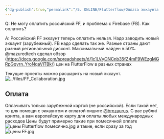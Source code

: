 ```yaml
---
{"dg-publish":true,"permalink":"/5. ONLINE/Flutterflow/Оплата эккаунта FlutterFlow/","created":"2024-10-23T10:26:26.519-03:00","updated":"2024-10-24T09:31:51.640-03:00"}
---
```


Q: Не могу оплатить российский FF, и проблема с Firebase (FB). Как оплатить?

A:  Российский FF эккаунт теперь оплатить нельзя. Надо заводить новый эккаунт (зарубежный). FB надо сделать так же. 
Разные страны дают разный региональный дисконт. Максимальный найден в 50%. @mazuredtech сделал обзор (https://docs.google.com/spreadsheets/d/1c1LVyONCnb35fZ4mF9WEzgMGRpGqvrn_YroNqaVlTBk/) цен на FlutterFlow в разных странах

Текущие проекты можно расшарить на новый эккаунт.
![../files/FF_Collaboration.jpg](/img/user/5.%20ONLINE/files/FF_Collaboration.jpg)

## Оплата
Оплачивать только зарубежной картой (не российской). 
Если такой нет, то для помощи с эккаунтом и оплатой пишите [@brozaurus](https://t.me/brozaurus).
С вас рубли/крипта, а вам европейскую карту для оплаты любых международных расходов
Цены будут примерно такие при помесячной оплате
![цены Flutterflow помесячно.jpg](/img/user/5.%20ONLINE/Flutterflow/%D1%86%D0%B5%D0%BD%D1%8B%20Flutterflow%20%D0%BF%D0%BE%D0%BC%D0%B5%D1%81%D1%8F%D1%87%D0%BD%D0%BE.jpg)
и такие, если сразу за год
![цены FF.jpg](/img/user/5.%20ONLINE/Flutterflow/%D1%86%D0%B5%D0%BD%D1%8B%20FF.jpg)